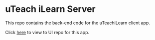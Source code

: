 # uTeach iLearn Server

This repo contains the back-end code for the uTeachiLearn client app.

Click [here](https://github.com/calebwagner/uTeach-iLearn-UI) to view to UI repo for this app.

